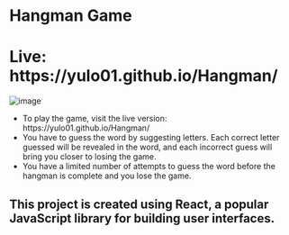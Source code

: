 # Hangman Game
<h1>Live: https://yulo01.github.io/Hangman/ </h1>


![image](https://github.com/yulo01/chamoxrchobana/assets/93291077/3517ab90-ceb7-463e-8301-767f4381d647)
<ul>
<li>To play the game, visit the live version: https://yulo01.github.io/Hangman/  </li>
<li>You have to guess the word by suggesting letters. Each correct letter guessed will be revealed in the word, and each incorrect guess will bring you closer to losing the game.</li>
<li>You have a limited number of attempts to guess the word before the hangman is complete and you lose the game.</li>

</ul>

<h2>This project is created using React, a popular JavaScript library for building user interfaces. </h2>
